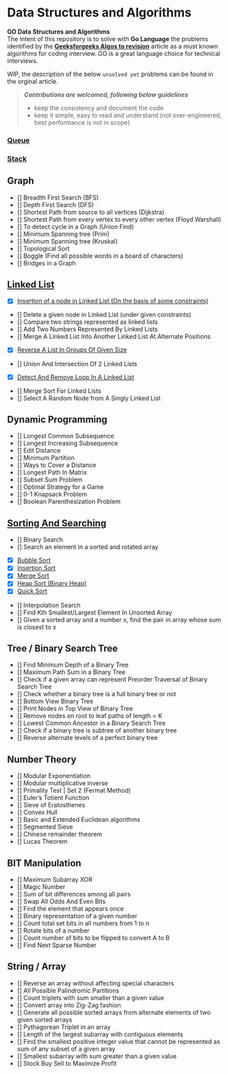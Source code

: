 # Data Structures and Algorithms

**GO Data Structures and Algorithms**  
The intent of this repository is to solve with **Go Language** the problems identified by the **[Geeksforgeeks Algos to revision](https://www.geeksforgeeks.org/top-10-algorithms-in-interview-questions/amp/)** article as a must known algorithms for coding interview. GO is a great language choice for technical interviews.  

WIP, the description of the below `unsolved yet` problems can be found in the orginal article.  

> ***Contributions are welcomed, following below guidelines***
> * keep the consistency and document the code
> * keep it simple, easy to read and understand (not over-engineered, best performance is not in scope)

### [Queue](https://github.com/danrusei/algorithms_with_Go/tree/main/queue)

### [Stack](https://github.com/danrusei/algorithms_with_Go/tree/main/stack)

## Graph

- [] Breadth First Search (BFS)
- [] Depth First Search (DFS)
- [] Shortest Path from source to all vertices (Dijkstra)
- [] Shortest Path from every vertex to every other vertex (Floyd Warshall)
- [] To detect cycle in a Graph (Union Find)
- [] Minimum Spanning tree (Prim)
- [] Minimum Spanning tree (Kruskal)
- [] Topological Sort
- [] Boggle (Find all possible words in a board of characters)
- [] Bridges in a Graph

## [Linked List](https://github.com/danrusei/algorithms_with_Go/tree/main/linkedlist)

- [x] [Insertion of a node in Linked List (On the basis of some constraints)](https://github.com/danrusei/algorithms_with_Go/tree/main/linkedlist/insert_node)
- [] Delete a given node in Linked List (under given constraints)
- [] Compare two strings represented as linked lists
- [] Add Two Numbers Represented By Linked Lists
- [] Merge A Linked List Into Another Linked List At Alternate Positions
- [x] [Reverse A List In Groups Of Given Size](https://github.com/danrusei/algorithms_with_Go/tree/main/linkedlist/reverse_by_groups)
- [] Union And Intersection Of 2 Linked Lists
- [x] [Detect And Remove Loop In A Linked List](https://github.com/danrusei/algorithms_with_Go/tree/main/linkedlist/remove_loop)
- [] Merge Sort For Linked Lists
- [] Select A Random Node from A Singly Linked List

## Dynamic Programming

- [] Longest Common Subsequence
- [] Longest Increasing Subsequence
- [] Edit Distance
- [] Minimum Partition
- [] Ways to Cover a Distance
- [] Longest Path In Matrix
- [] Subset Sum Problem
- [] Optimal Strategy for a Game
- [] 0-1 Knapsack Problem
- [] Boolean Parenthesization Problem

## [Sorting And Searching](https://github.com/danrusei/algorithms_with_Go/tree/main/sorting)

- [] Binary Search
- [] Search an element in a sorted and rotated array
- [x] [Bubble Sort](https://github.com/danrusei/algorithms_with_Go/tree/main/sorting/bubble_sort)
- [x] [Insertion Sort](https://github.com/danrusei/algorithms_with_Go/tree/main/sorting/insertion_sort)
- [x] [Merge Sort](https://github.com/danrusei/algorithms_with_Go/tree/main/sorting/merge_sort)
- [x] [Heap Sort (Binary Heap)](https://github.com/danrusei/algorithms_with_Go/tree/main/sorting/heap_sort)
- [x] [Quick Sort](https://github.com/danrusei/algorithms_with_Go/tree/main/sorting/quick_sort)
- [] Interpolation Search
- [] Find Kth Smallest/Largest Element In Unsorted Array
- [] Given a sorted array and a number x, find the pair in array whose sum is closest to x

## Tree / Binary Search Tree

- [] Find Minimum Depth of a Binary Tree
- [] Maximum Path Sum in a Binary Tree
- [] Check if a given array can represent Preorder Traversal of Binary Search Tree
- [] Check whether a binary tree is a full binary tree or not
- [] Bottom View Binary Tree
- [] Print Nodes in Top View of Binary Tree
- [] Remove nodes on root to leaf paths of length < K
- [] Lowest Common Ancestor in a Binary Search Tree
- [] Check if a binary tree is subtree of another binary tree
- [] Reverse alternate levels of a perfect binary tree

## Number Theory

- [] Modular Exponentiation
- [] Modular multiplicative inverse
- [] Primality Test | Set 2 (Fermat Method)
- [] Euler’s Totient Function
- [] Sieve of Eratosthenes
- [] Convex Hull
- [] Basic and Extended Euclidean algorithms
- [] Segmented Sieve
- [] Chinese remainder theorem
- [] Lucas Theorem

## BIT Manipulation

- [] Maximum Subarray XOR
- [] Magic Number
- [] Sum of bit differences among all pairs
- [] Swap All Odds And Even Bits
- [] Find the element that appears once
- [] Binary representation of a given number
- [] Count total set bits in all numbers from 1 to n
- [] Rotate bits of a number
- [] Count number of bits to be flipped to convert A to B
- [] Find Next Sparse Number

## String / Array

- [] Reverse an array without affecting special characters
- [] All Possible Palindromic Partitions
- [] Count triplets with sum smaller than a given value
- [] Convert array into Zig-Zag fashion
- [] Generate all possible sorted arrays from alternate elements of two given sorted arrays
- [] Pythagorean Triplet in an array
- [] Length of the largest subarray with contiguous elements
- [] Find the smallest positive integer value that cannot be represented as sum of any subset of a given array
- [] Smallest subarray with sum greater than a given value
- [] Stock Buy Sell to Maximize Profit
